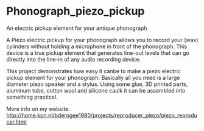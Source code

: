 # Phonograph_piezo_pickup
An electric pickup element for your antique phonograph

A Piezo electric pickup for your phonograph allows you to record your (wax) cylinders without holding a microphone in front of the phonograph.
This device is a true pickup element that generates line-out levels that can go directly into the line-in of any audio recording device.

This project demonstrates how easy it canbe to make a piezo electric pickup element for your phonograph.
Basically all you need is a large diameter piezo speaker and a stylus.
Using some glue, 3D printed parts, aluminum tube, cotton wool and silicone caulk it can be assembled into something practical.

More info on my website: http://home.kpn.nl/bderogee1980/projects/reproducer_piezo/piezo_reproducer.html
